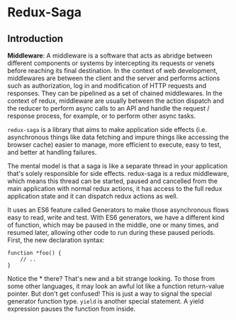 # Redux-Saga

## Introduction

**Middleware**: A middleware is a software that acts as abridge between different components or systems by intercepting its requests or venets before reaching its final destination. In the context of web development, middlewares are between the client and the server and performs actions such as authorization, log in and modification of HTTP requests and responses. They can be pipelined as a set of chained middlewares. In the context of redux, middleware are usually between the action dispatch and the reducer to perform async calls to an API and handle the request / response process, for example, or to perform other async tasks.

``redux-saga`` is a library that aims to make application side effects (i.e. asynchronous things like data fetching and impure things like accessing the browser cache) easier to manage, more efficient to execute, easy to test, and better at handling failures.

The mental model is that a saga is like a separate thread in your application that's solely responsible for side effects. redux-saga is a redux middleware, which means this thread can be started, paused and cancelled from the main application with normal redux actions, it has access to the full redux application state and it can dispatch redux actions as well.

It uses an ES6 feature called Generators to make those asynchronous flows easy to read, write and test. With ES6 generators, we have a different kind of function, which may be paused in the middle, one or many times, and resumed later, allowing other code to run during these paused periods. First, the new declaration syntax:

````
function *foo() {
    // ..
}
````

Notice the * there? That's new and a bit strange looking. To those from some other languages, it may look an awful lot like a function return-value pointer. But don't get confused! This is just a way to signal the special generator function type. 
``yield`` is another special statement. A yield expression pauses the function from inside.
